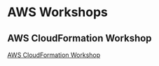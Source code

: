 # AWS Workshops

## AWS CloudFormation Workshop
[AWS CloudFormation Workshop](https://cfn101.workshop.aws/introduction.html)